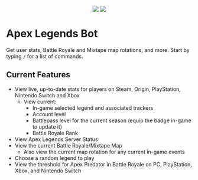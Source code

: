 <p align="center">
 <img src=https://repobeats.axiom.co/api/embed/1655dd98d3517f93b6d246c98f3a1dd134f37595.svg>

 <a href="https://top.gg/bot/1014207340188270673">
  <img src="https://top.gg/api/widget/1014207340188270673.svg">
</a>
</p>

# Apex Legends Bot

Get user stats, Battle Royale and Mixtape map rotations, and more. Start by typing `/` for a list of commands.

## Current Features

- View live, up-to-date stats for players on Steam, Origin, PlayStation, Nintendo Switch and Xbox
  - View current:
    - In-game selected legend and associated trackers
    - Account level
    - Battlepass level for the current season (equip the badge in-game to update it)
    - Battle Royale Rank
- View Apex Legends Server Status
- View the current Battle Royale/Mixtape Map
  - Also view the current map rotation for any current in-game events
- Choose a random legend to play
- View the threshold for Apex Predator in Battle Royale on PC, PlayStation, Xbox, and Nintendo Switch
